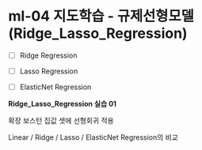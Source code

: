 # ml-04 지도학습 - 규제선형모델 (Ridge_Lasso_Regression)

- [ ] Ridge Regression
- [ ] Lasso Regression
- [ ] ElasticNet Regression


**Ridge_Lasso_Regression 실습 01**  

확장 보스턴 집값 셋에 선형회귀 적용  

Linear / Ridge / Lasso / ElasticNet Regression의 비교